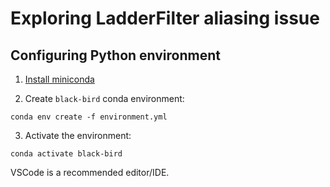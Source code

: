 # Exploring LadderFilter aliasing issue


## Configuring Python environment

1. [Install miniconda](https://docs.anaconda.com/free/miniconda/miniconda-install/)

2. Create `black-bird` conda environment:
```
conda env create -f environment.yml
```

3. Activate the environment:
```
conda activate black-bird
```

VSCode is a recommended editor/IDE. 
